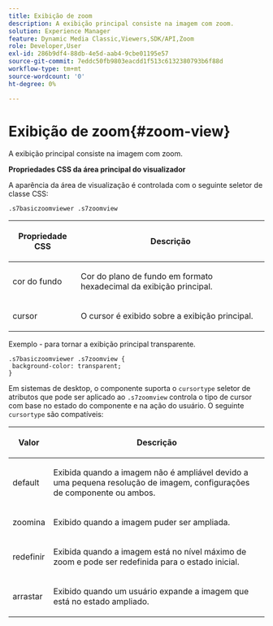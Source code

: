 ```yaml
---
title: Exibição de zoom
description: A exibição principal consiste na imagem com zoom.
solution: Experience Manager
feature: Dynamic Media Classic,Viewers,SDK/API,Zoom
role: Developer,User
exl-id: 286b9df4-88db-4e5d-aab4-9cbe01195e57
source-git-commit: 7eddc50fb9803eacdd1f513c6132380793b6f88d
workflow-type: tm+mt
source-wordcount: '0'
ht-degree: 0%

---
```


# Exibição de zoom{#zoom-view}

A exibição principal consiste na imagem com zoom.

<!--<a id="section_061E550C1C1D4DB2BD663A898895B38C"></a>-->

**Propriedades CSS da área principal do visualizador**

A aparência da área de visualização é controlada com o seguinte seletor de classe CSS:

```
.s7basiczoomviewer .s7zoomview
```

<table id="table_94EE3F5BBE4547C0B4943471CEE7EDE4"> 
 <thead> 
  <tr> 
   <th colname="col1" class="entry"> <p> Propriedade CSS </p> </th> 
   <th colname="col2" class="entry"> <p>Descrição </p> </th> 
  </tr> 
 </thead>
 <tbody> 
  <tr> 
   <td colname="col1"> <p> <span class="codeph"> cor do fundo </span> </p> </td> 
   <td colname="col2"> <p> Cor do plano de fundo em formato hexadecimal da exibição principal. </p> </td> 
  </tr> 
  <tr> 
   <td colname="col1"> <p> <span class="codeph"> cursor </span> </p> </td> 
   <td colname="col2"> <p>O cursor é exibido sobre a exibição principal. </p> </td> 
  </tr> 
 </tbody> 
</table>

Exemplo - para tornar a exibição principal transparente.

```
.s7basiczoomviewer .s7zoomview { 
 background-color: transparent; 
}
```

Em sistemas de desktop, o componente suporta o `cursortype` seletor de atributos que pode ser aplicado ao `.s7zoomview` controla o tipo de cursor com base no estado do componente e na ação do usuário. O seguinte `cursortype` são compatíveis:

<table id="table_BC9FC40DA27B4A85995F4E9431AABF33"> 
 <thead> 
  <tr> 
   <th colname="col1" class="entry"> <p>Valor </p> </th> 
   <th colname="col2" class="entry"> <p>Descrição </p> </th> 
  </tr> 
 </thead>
 <tbody> 
  <tr> 
   <td colname="col1"> <p> <span class="codeph"> default </span> </p> </td> 
   <td colname="col2"> <p>Exibida quando a imagem não é ampliável devido a uma pequena resolução de imagem, configurações de componente ou ambos. </p> </td> 
  </tr> 
  <tr> 
   <td colname="col1"> <p> <span class="codeph"> zoomina </span> </p> </td> 
   <td colname="col2"> <p>Exibido quando a imagem puder ser ampliada. </p> </td> 
  </tr> 
  <tr> 
   <td colname="col1"> <p> <span class="codeph"> redefinir </span> </p> </td> 
   <td colname="col2"> <p>Exibida quando a imagem está no nível máximo de zoom e pode ser redefinida para o estado inicial. </p> </td> 
  </tr> 
  <tr> 
   <td colname="col1"> <p> <span class="codeph"> arrastar </span> </p> </td> 
   <td colname="col2"> <p>Exibido quando um usuário expande a imagem que está no estado ampliado. </p> </td> 
  </tr> 
 </tbody> 
</table>
